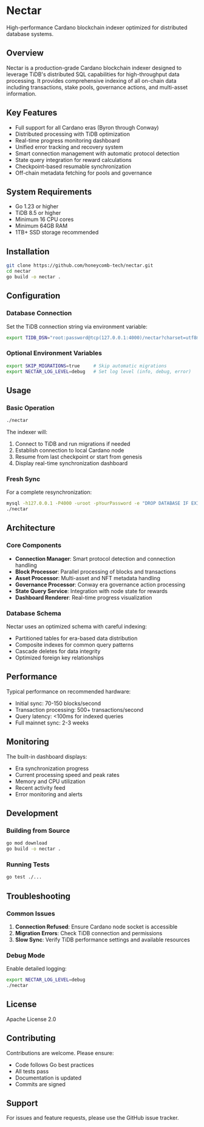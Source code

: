 # Nectar

High-performance Cardano blockchain indexer optimized for distributed database systems.

## Overview

Nectar is a production-grade Cardano blockchain indexer designed to leverage TiDB's distributed SQL capabilities for high-throughput data processing. It provides comprehensive indexing of all on-chain data including transactions, stake pools, governance actions, and multi-asset information.

## Key Features

- Full support for all Cardano eras (Byron through Conway)
- Distributed processing with TiDB optimization
- Real-time progress monitoring dashboard
- Unified error tracking and recovery system
- Smart connection management with automatic protocol detection
- State query integration for reward calculations
- Checkpoint-based resumable synchronization
- Off-chain metadata fetching for pools and governance

## System Requirements

- Go 1.23 or higher
- TiDB 8.5 or higher
- Minimum 16 CPU cores
- Minimum 64GB RAM
- 1TB+ SSD storage recommended

## Installation

```bash
git clone https://github.com/honeycomb-tech/nectar.git
cd nectar
go build -o nectar .
```

## Configuration

### Database Connection
Set the TiDB connection string via environment variable:
```bash
export TIDB_DSN="root:password@tcp(127.0.0.1:4000)/nectar?charset=utf8mb4&parseTime=True"
```

### Optional Environment Variables
```bash
export SKIP_MIGRATIONS=true     # Skip automatic migrations
export NECTAR_LOG_LEVEL=debug   # Set log level (info, debug, error)
```

## Usage

### Basic Operation
```bash
./nectar
```

The indexer will:
1. Connect to TiDB and run migrations if needed
2. Establish connection to local Cardano node
3. Resume from last checkpoint or start from genesis
4. Display real-time synchronization dashboard

### Fresh Sync
For a complete resynchronization:
```bash
mysql -h127.0.0.1 -P4000 -uroot -pYourPassword -e "DROP DATABASE IF EXISTS nectar; CREATE DATABASE nectar;"
./nectar
```

## Architecture

### Core Components

- **Connection Manager**: Smart protocol detection and connection handling
- **Block Processor**: Parallel processing of blocks and transactions
- **Asset Processor**: Multi-asset and NFT metadata handling
- **Governance Processor**: Conway era governance action processing
- **State Query Service**: Integration with node state for rewards
- **Dashboard Renderer**: Real-time progress visualization

### Database Schema

Nectar uses an optimized schema with careful indexing:
- Partitioned tables for era-based data distribution
- Composite indexes for common query patterns
- Cascade deletes for data integrity
- Optimized foreign key relationships

## Performance

Typical performance on recommended hardware:
- Initial sync: 70-150 blocks/second
- Transaction processing: 500+ transactions/second
- Query latency: <100ms for indexed queries
- Full mainnet sync: 2-3 weeks

## Monitoring

The built-in dashboard displays:
- Era synchronization progress
- Current processing speed and peak rates
- Memory and CPU utilization
- Recent activity feed
- Error monitoring and alerts

## Development

### Building from Source
```bash
go mod download
go build -o nectar .
```

### Running Tests
```bash
go test ./...
```

## Troubleshooting

### Common Issues

1. **Connection Refused**: Ensure Cardano node socket is accessible
2. **Migration Errors**: Check TiDB connection and permissions
3. **Slow Sync**: Verify TiDB performance settings and available resources

### Debug Mode
Enable detailed logging:
```bash
export NECTAR_LOG_LEVEL=debug
./nectar
```

## License

Apache License 2.0

## Contributing

Contributions are welcome. Please ensure:
- Code follows Go best practices
- All tests pass
- Documentation is updated
- Commits are signed

## Support

For issues and feature requests, please use the GitHub issue tracker.